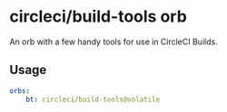 # circleci/build-tools orb

An orb with a few handy tools for use in CircleCI Builds.

## Usage

```yaml
orbs:
    bt: circleci/build-tools@volatile

